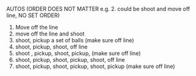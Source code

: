 AUTOS (ORDER DOES NOT MATTER e.g. 2. could be shoot and move off line, NO SET ORDER)
1. Move off the line
2. move off the line and shoot
3. shoot, pickup a set of balls (make sure off line)
4. shoot, pickup, shoot, off line
5. shoot , pickup, shoot, pickup, (make sure off line)
6. shoot, pickup, shoot, pickup, shoot, off line
7. shoot, pickup, shoot, pickup, shoot, pickup (make sure off line)
